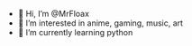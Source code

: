 - 👋 Hi, I’m @MrFloax
- 👀 I’m interested in anime, gaming, music, art
- 🌱 I’m currently learning python

<!---
MrFloax/MrFloax is a ✨ special ✨ repository because its `README.md` (this file) appears on your GitHub profile.
You can click the Preview link to take a look at your changes.
--->

